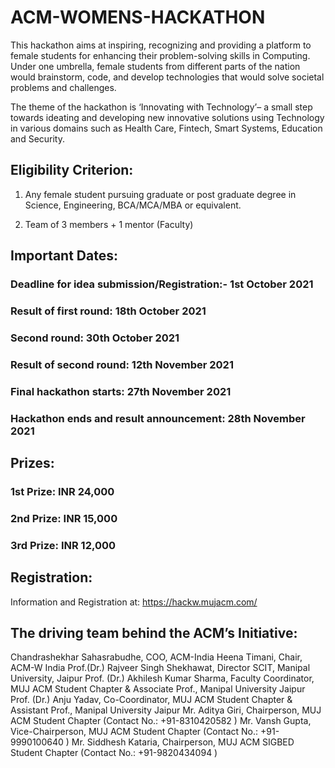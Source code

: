 # ACM-WOMENS-HACKATHON

This hackathon aims at inspiring, recognizing and providing a platform to female students for enhancing their problem-solving skills in Computing. Under one umbrella, female students from different parts of the nation would brainstorm, code, and develop technologies that would solve societal problems and challenges.




The theme of the hackathon is ‘Innovating with Technology’– a small step towards ideating and developing new innovative solutions using Technology in various domains such as Health Care, Fintech, Smart Systems, Education and Security. 






## Eligibility Criterion: 



1. Any female student pursuing graduate or post graduate degree in Science, Engineering, BCA/MCA/MBA or equivalent. 

2. Team of 3 members + 1 mentor (Faculty)

 

## Important Dates: 

### Deadline for idea submission/Registration:- 1st October 2021 

### Result of first round: 18th October 2021 

### Second round: 30th October 2021

### Result of second round: 12th November 2021 

### Final hackathon starts: 27th November 2021 

### Hackathon ends and result announcement: 28th November 2021 


## Prizes:

### 1st Prize: INR 24,000

### 2nd Prize: INR 15,000

### 3rd Prize: INR 12,000

 

## Registration: 

Information and Registration at: https://hackw.mujacm.com/


## The driving team behind the ACM’s Initiative: 

Chandrashekhar Sahasrabudhe, COO, ACM-India 
Heena Timani, Chair, ACM-W India 
Prof.(Dr.) Rajveer Singh Shekhawat, Director SCIT, Manipal University, Jaipur 
Prof. (Dr.) Akhilesh Kumar Sharma, Faculty Coordinator, MUJ ACM Student Chapter & Associate Prof., Manipal University Jaipur 
Prof. (Dr.) Anju Yadav, Co-Coordinator, MUJ ACM Student Chapter & Assistant Prof., Manipal University Jaipur 
Mr. Aditya Giri, Chairperson, MUJ ACM Student Chapter (Contact No.: +91-8310420582 ) 
Mr. Vansh Gupta, Vice-Chairperson, MUJ ACM Student Chapter (Contact No.: +91-9990100640 )
Mr. Siddhesh Kataria, Chairperson, MUJ ACM SIGBED Student Chapter (Contact No.: +91-9820434094 )
